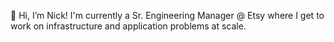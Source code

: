 👋 Hi, I’m Nick! I'm currently a Sr. Engineering Manager @ Etsy where I get to work on infrastructure and application problems at scale. 
<!---
nbitzer/nbitzer is a ✨ special ✨ repository because its `README.md` (this file) appears on your GitHub profile.
You can click the Preview link to take a look at your changes.
--->
